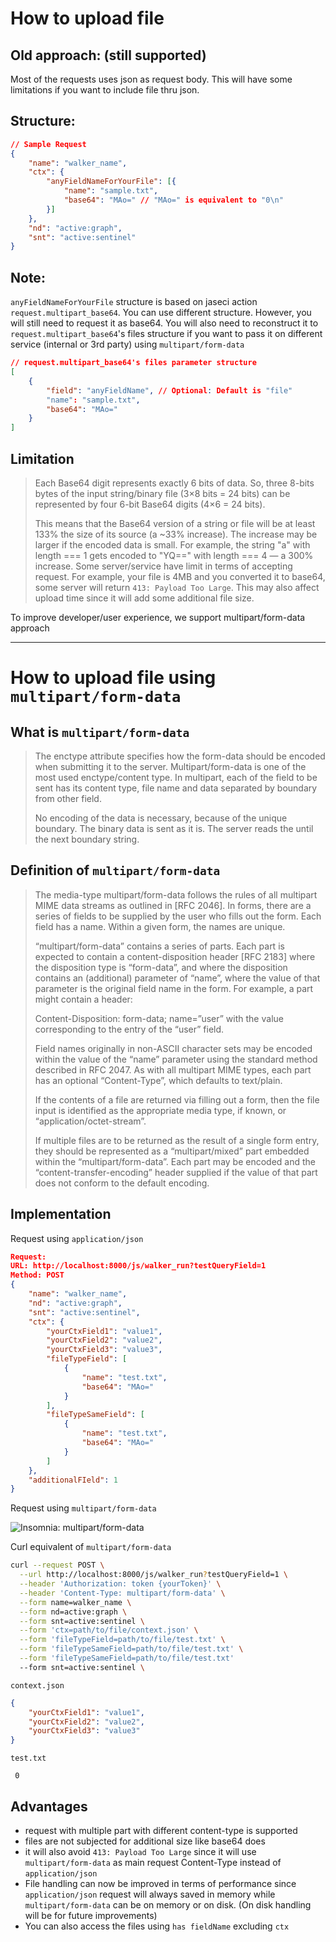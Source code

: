 # **How to upload file**

## **Old approach:** (still supported)

Most of the requests uses json as request body. This will have some limitations if you want to include file thru json.

## **Structure**:

```json
// Sample Request
{
    "name": "walker_name",
    "ctx": {
        "anyFieldNameForYourFile": [{
            "name": "sample.txt",
            "base64": "MAo=" // "MAo=" is equivalent to "0\n"
        }]
    },
    "nd": "active:graph",
    "snt": "active:sentinel"
}
```

## **Note**:

`anyFieldNameForYourFile` structure is based on jaseci action `request.multipart_base64`.
You can use different structure. However, you will still need to request it as base64. You will also need to reconstruct it to `request.multipart_base64`'s files structure if you want to pass it on different service (internal or 3rd party) using `multipart/form-data`

```json
// request.multipart_base64's files parameter structure
[
    {
        "field": "anyFieldName", // Optional: Default is "file"
        "name": "sample.txt",
        "base64": "MAo="
    }
]
```

## **Limitation**

> Each Base64 digit represents exactly 6 bits of data. So, three 8-bits bytes of the input string/binary file (3×8 bits = 24 bits) can be represented by four 6-bit Base64 digits (4×6 = 24 bits).
>
> This means that the Base64 version of a string or file will be at least 133% the size of its source (a ~33% increase). The increase may be larger if the encoded data is small. For example, the string "a" with length === 1 gets encoded to "YQ==" with length === 4 — a 300% increase.
Some server/service have limit in terms of accepting request. For example, your file is 4MB and you converted it to base64, some server will return `413: Payload Too Large`. This may also affect upload time since it will add some additional file size.

To improve developer/user experience, we support multipart/form-data approach

---

# **How to upload file using `multipart/form-data`**

## **What is `multipart/form-data`**

> The enctype attribute specifies how the form-data should be encoded when submitting it to the server. Multipart/form-data is one of the most used enctype/content type.
In multipart, each of the field to be sent has its content type, file name and data separated by boundary from other field.
>
> No encoding of the data is necessary, because of the unique boundary. The binary data is sent as it is. The server reads the until the next boundary string.

## **Definition of `multipart/form-data`**

> The media-type multipart/form-data follows the rules of all multipart MIME data streams as outlined in [RFC 2046]. In forms, there are a series of fields to be supplied by the user who fills out the form. Each field has a name. Within a given form, the names are unique.
>
> “multipart/form-data” contains a series of parts. Each part is expected to contain a content-disposition header [RFC 2183] where the disposition type is “form-data”, and where the disposition contains an (additional) parameter of “name”, where the value of that parameter is the original field name in the form. For example, a part might contain a header:
>
> Content-Disposition: form-data; name=”user”
with the value corresponding to the entry of the “user” field.
>
> Field names originally in non-ASCII character sets may be encoded within the value of the “name” parameter using the standard method described in RFC 2047. As with all multipart MIME types, each part has an optional “Content-Type”, which defaults to text/plain.
>
> If the contents of a file are returned via filling out a form, then the file input is identified as the appropriate media type, if known, or “application/octet-stream”.
>
> If multiple files are to be returned as the result of a single form entry, they should be represented as a “multipart/mixed” part embedded within the “multipart/form-data”.
Each part may be encoded and the “content-transfer-encoding” header supplied if the value of that part does not conform to the default encoding.
## **Implementation**

Request using `application/json`

```json
Request:
URL: http://localhost:8000/js/walker_run?testQueryField=1
Method: POST
{
	"name": "walker_name",
	"nd": "active:graph",
	"snt": "active:sentinel",
	"ctx": {
        "yourCtxField1": "value1",
        "yourCtxField2": "value2",
        "yourCtxField3": "value3",
        "fileTypeField": [
            {
				"name": "test.txt",
				"base64": "MAo="
			}
        ],
        "fileTypeSameField": [
            {
				"name": "test.txt",
				"base64": "MAo="
			}
        ]
    },
    "additionalFIeld": 1
}
```

Request using `multipart/form-data`

![Insomnia: multipart/form-data](https://user-images.githubusercontent.com/74129725/170541725-e82822b7-12e5-4a60-99b5-5136c6cfc0ae.png)

Curl equivalent of `multipart/form-data`
```bash
curl --request POST \
  --url http://localhost:8000/js/walker_run?testQueryField=1 \
  --header 'Authorization: token {yourToken}' \
  --header 'Content-Type: multipart/form-data' \
  --form name=walker_name \
  --form nd=active:graph \
  --form snt=active:sentinel \
  --form 'ctx=path/to/file/context.json' \
  --form 'fileTypeField=path/to/file/test.txt' \
  --form 'fileTypeSameField=path/to/file/test.txt' \
  --form 'fileTypeSameField=path/to/file/test.txt'
  --form snt=active:sentinel \
```

`context.json`
```json
{
    "yourCtxField1": "value1",
    "yourCtxField2": "value2",
    "yourCtxField3": "value3"
}
```

`test.txt`
```
 0
```

## **Advantages**
 - request with multiple part with different content-type is supported
 - files are not subjected for additional size like base64 does
 - it will also avoid `413: Payload Too Large` since it will use `multipart/form-data` as main request Content-Type instead of `application/json`
 - File handling can now be improved in terms of performance since `application/json` request will always saved in memory while `multipart/form-data` can be on memory or on disk. (On disk handling will be for future improvements)
 - You can also access the files using `has fieldName` excluding `ctx`

